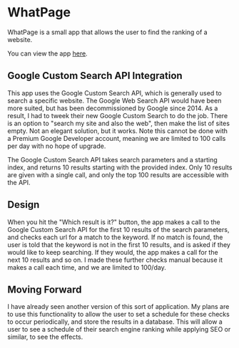 # WhatPage

WhatPage is a small app that allows the user to find the ranking of a website.

You can view the app [here](https://mrmicrowaveoven.github.io/WhatPage/).

## Google Custom Search API Integration

This app uses the Google Custom Search API, which is generally used to search a specific website.  The Google Web Search API would have been more suited, but has been decommissioned by Google since 2014.  As a result, I had to tweek their new Google Custom Search to do the job.  There is an option to "search my site and also the web", then make the list of sites empty.  Not an elegant solution, but it works.  Note this cannot be done with a Premium Google Developer account, meaning we are limited to 100 calls per day with no hope of upgrade.

The Google Custom Search API takes search parameters and a starting index, and returns 10 results starting with the provided index.  Only 10 results are given with a single call, and only the top 100 results are accessible with the API.

## Design

When you hit the "Which result is it?" button, the app makes a call to the Google Custom Search API for the first 10 results of the search parameters, and checks each url for a match to the keyword.  If no match is found, the user is told that the keyword is not in the first 10 results, and is asked if they would like to keep searching.  If they would, the app makes a call for the next 10 results and so on.  I made these further checks manual because it makes a call each time, and we are limited to 100/day.

## Moving Forward

I have already seen another version of this sort of application.  My plans are to use this functionality to allow the user to set a schedule for these checks to occur periodically, and store the results in a database.  This will allow a user to see a schedule of their search engine ranking while applying SEO or similar, to see the effects.
